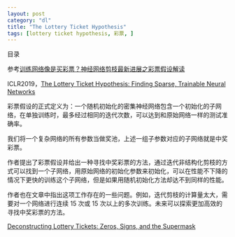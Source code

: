 ```yaml
---
layout: post
category: "dl"
title: "The Lottery Ticket Hypothesis"
tags: [lottery ticket hypothesis, 彩票, ]
---
```


目录

<!-- TOC -->


<!-- /TOC -->

参考[训练网络像是买彩票？神经网络剪枝最新进展之彩票假设解读](https://mp.weixin.qq.com/s/Qxeh89AADpZZomizurgpEw)

ICLR2019，[The Lottery Ticket Hypothesis: Finding Sparse, Trainable Neural Networks](https://arxiv.org/abs/1803.03635)

彩票假设的正式定义为：一个随机初始化的密集神经网络包含一个初始化的子网络，在单独训练时，最多经过相同的迭代次数，可以达到和原始网络一样的测试准确率。

我们将一个复杂网络的所有参数当做奖池，上述一组子参数对应的子网络就是中奖彩票。

作者提出了彩票假设并给出一种寻找中奖彩票的方法，通过迭代非结构化剪枝的方式可以找到一个子网络，用原始网络的初始化参数来初始化，可以在性能不下降的情况下更快的训练这个子网络，但是如果用随机初始化方法却达不到同样的性能。

作者也在文章中指出这项工作存在的一些问题。例如，迭代剪枝的计算量太大，需要对一个网络进行连续 15 次或 15 次以上的多次训练。未来可以探索更加高效的寻找中奖彩票的方法。

[Deconstructing Lottery Tickets: Zeros, Signs, and the Supermask](https://arxiv.org/abs/1905.01067)


